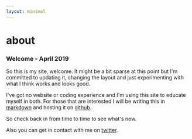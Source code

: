 ```yaml
---
layout: minimal
---
```


# about

### Welcome - April 2019
So this is my site, welcome. 
It might be a bit sparse at this point but I'm committed to updating it, changing the layout and just experimenting with what I think works and looks good. 

I've got no website or coding experience and I'm using this site to educate myself in both. For those that are interested I will be writing this in [markdown](https://daringfireball.net/projects/markdown/) and hosting it on [github](https://github.com/dorianbrennan/beginnings "github"). 

So check back in from time to time to see what's new. 

Also you can get in contact with me on [twitter](https://twitter.com/dorian_brennan "twitter"). 
